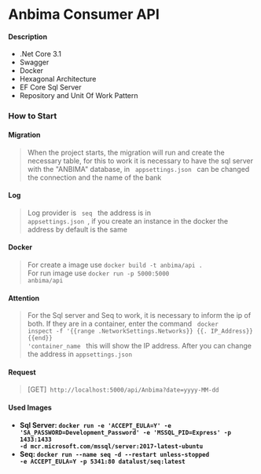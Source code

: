 # Anbima Consumer API

#### Description
- .Net Core 3.1
- Swagger
- Docker
- Hexagonal Architecture
- EF Core Sql Server
- Repository and Unit Of Work Pattern

### How to Start

#### Migration
> When the project starts, the migration will run and create the necessary table, 
> for this to work it is necessary to have the sql server with the "ANBIMA" database, 
> in <code> appsettings.json </code> can be changed the connection and the name of the bank

#### Log
> Log provider is <code> seq </code> the address is in <code> appsettings.json </code>, 
> if you create an instance in the docker the address by default is the same

#### Docker
> For create a image use <code>docker build -t anbima/api .</code> </br>
> For run image use <code>docker run -p 5000:5000 anbima/api</code>

#### Attention
> For the Sql server and Seq to work, it is necessary to inform the ip of both. 
If they are in a container, 
enter the command <code> docker inspect -f '{{range .NetworkSettings.Networks}} {{. IP_Address}} {{end}} 'container_name </code> 
this will show the IP address. After you can change the address in <code>appsettings.json</code>

#### Request
> [GET]<code> http://localhost:5000/api/Anbima?date=yyyy-MM-dd </code>

#### Used Images
- <b>Sql Server<b>: <code>docker run -e 'ACCEPT_EULA=Y' -e 'SA_PASSWORD=Development_Password' -e 'MSSQL_PID=Express' -p 1433:1433 -d mcr.microsoft.com/mssql/server:2017-latest-ubuntu</code>
- <b>Seq</b>:  <code>docker run --name seq -d --restart unless-stopped -e ACCEPT_EULA=Y -p 5341:80 datalust/seq:latest</code>